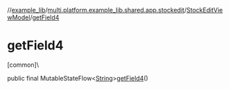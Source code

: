 //[example_lib](../../../index.md)/[multi.platform.example_lib.shared.app.stockedit](../index.md)/[StockEditViewModel](index.md)/[getField4](get-field4.md)

# getField4

[common]\

public final MutableStateFlow&lt;[String](https://developer.android.com/reference/kotlin/java/lang/String.html)&gt;[getField4](get-field4.md)()
